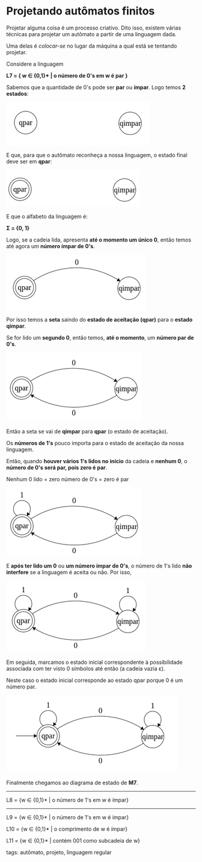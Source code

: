 # Projetando autômatos finitos


Projetar alguma coisa é um processo criativo. Dito isso, existem várias técnicas para projetar um autômato a partir de uma linguagem dada.

Uma delas é *colocar-se* no lugar da máquina a qual está se tentando projetar.

Considere a linguagem

**L7 = { w ∈ {0,1}\* | o número de 0's em w é par }**

Sabemos que a quantidade de 0's pode ser **par** ou **ímpar**. Logo temos **2 estados**:

![2 estados](img/p0003-0.png)

E que, para que o autômato reconheça a nossa linguagem, o estado final deve ser em **qpar**:

![marcando o estado final](img/p0003-1.png)

E que o alfabeto da linguagem é:

**Σ = {0, 1}**

Logo, se a cadeia lida, apresenta **até o momento um único 0**, então temos até agora um **número ímpar de 0's**.

![estado com número ímpar de 0's](img/p0003-2.png)

Por isso temos a **seta** saindo do **estado de aceitação (qpar)** para o **estado qimpar**.

Se for lido um **segundo 0**, então temos, **até o momento**, um **número par de 0's**.

![estado com número par de 0's](img/p0003-3.png)

Então a seta se vai de **qimpar** para **qpar** (o estado de aceitação).

Os **números de 1's** pouco importa para o estado de aceitação da nossa linguagem.

Então, quando **houver vários 1's lidos no início** da cadeia e **nenhum 0**, o **número de 0's será par, pois zero é par**.

Nenhum 0 lido = zero número de 0's = zero é par

![estado caso seja lido inicialmente 1](img/p0003-4.png)

E **após ter lido um 0** ou **um número ímpar de 0's**, o número de 1's lido **não interfere** se a linguagem é aceita ou não. Por isso,

![estado qimpar, após um número ímpar de 0's](img/p0003-5.png)

Em seguida, marcamos o estado inicial correspondente à possibilidade
associada com ter visto 0 símbolos até então (a cadeia vazia ε). 

Neste caso o estado inicial corresponde ao estado qpar porque 0 é um número par.

![apontando o estado inicial](img/p0003-6.png)

Finalmente chegamos ao diagrama de estado de **M7**.


----

L8 = {w ∈ {0,1}\* | o número de 1's em w é ímpar} 


----

L9 = {w ∈ {0,1}\* | o número de 1's em w é ímpar}

L10 = {w ∈ {0,1}\* | o comprimento de w é ímpar}

L11 = {w ∈ {0,1}\* | contém 001 como subcadeia de w}


tags: autômato, projeto, linguagem regular